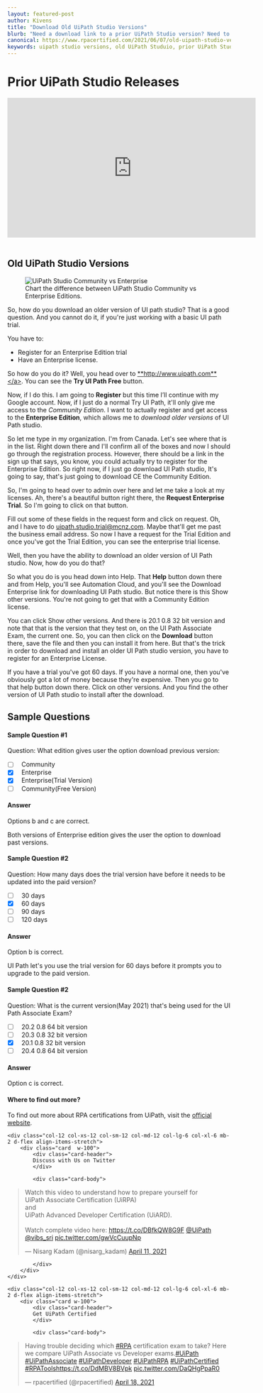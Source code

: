 ```yaml
---
layout: featured-post
author: Kivens
title: "Download Old UiPath Studio Versions"
blurb: "Need a download link to a prior UiPath Studio version? Need to download the Studio 20.8? Here's how to download older UiPath Studio releases."
canonical: https://www.rpacertified.com/2021/06/07/old-uipath-studio-versions.html
keywords: uipath studio versions, old UiPath Studuio, prior UiPath Studio, UiPath Studio 20.8, download uipath, install uipath, uipath, uipath installation, uipath studio, uipath community edition, uipath enterprise edition
---
```


# Prior UiPath Studio Releases

<div class="embed-responsive embed-responsive-16by9">
<iframe src="https://www.youtube.com/embed/swBtZnGGJTY" allow="accelerometer; autoplay; clipboard-write; encrypted-media; gyroscope; picture-in-picture" allowfullscreen="" width="560" height="315" frameborder="0"></iframe>
</div>
<br/>

## Old UiPath Studio Versions

<figure class="figure">
  <img src="https://www.rpacertified.com/assets/uipath-studio-community-vs-enterprise-cloud.jpg" alt="UiPath Studio Community vs Enterprise" class="img-fluid mx-auto d-block img-thumbnail rounded ">
  <figcaption class="figure-caption">Chart the difference between UiPath Studio Community vs Enterprise Editions.</figcaption>
</figure>

So, how do you download an older version of UI path studio? That is a good question. And you cannot do it, if you're just working with a basic UI path trial. 

You have to:

- Register for an Enterprise Edition trial
- Have an Enterprise license. 

So how do you do it? Well, you head over to <a href="http://www.uipath.com/">**http://www.uipath.com**</a>. You can see the **Try UI Path Free** button.

Now, if I do this. I am going to **Register** but this time I’ll continue with my Google account. Now, if I just do a normal Try UI Path, it'll only give me access to the *Community Edition*. I want to actually register and get access to the **Enterprise Edition**, which allows me to *download older versions* of UI Path studio.

So let me type in my organization. I'm from Canada. Let's see where that is in the list. Right down there and I'll confirm all of the boxes and now I should go through the registration process. However, there should be a link in the sign up that says, you know, you could actually try to register for the Enterprise Edition. So right now, if I just go download UI Path studio, It's going to say, that's just going to download CE the Community Edition.

So, I'm going to head over to admin over here and let me take a look at my licenses. Ah, there's a beautiful button right there, the **Request Enterprise Trial**. So I'm going to click on that button. 

Fill out some of these fields in the request form and click on request. Oh, and I have to do uipath.studio.trial@mcnz.com. Maybe that'll get me past the business email address. So now I have a request for the Trial Edition and once you've got the Trial Edition, you can see the enterprise trial license.

Well, then you have the ability to download an older version of UI Path studio. Now, how do you do that? 

So what you do is you head down into Help. That **Help** button down there and from Help, you'll see Automation Cloud, and you'll see the Download Enterprise link for downloading UI Path studio. But notice there is this Show other versions. You're not going to get that with a Community Edition license.

You can click Show other versions. And there is 20.1 0.8 32 bit version and note that that is the version that they test on, on the UI Path Associate Exam, the current one. So, you can then click on the **Download** button there, save the file and then you can install it from here. But that's the trick in order to download and install an older UI Path studio version, you have to register for an Enterprise License.

If you have a trial you've got 60 days. If you have a normal one, then you've obviously got a lot of money because they're expensive. Then you go to that help button down there. Click on other versions. And you find the other version of UI Path studio to install after the download.

## Sample Questions

#### Sample Question #1
Question: What edition gives user the option download previous version:

- [ ] &nbsp;  Community
- [x] &nbsp;  Enterprise
- [x] &nbsp;  Enterprise(Trial Version)
- [ ] &nbsp;  Community(Free Version)

#### Answer

Options b and c are correct. 

Both versions of Enterprise edition gives the user the option to download past versions. 

#### Sample Question #2
Question: How many days does the trial version have before it needs to be updated into the paid version?

- [ ] &nbsp;  30 days
- [x] &nbsp;  60 days
- [ ] &nbsp;  90 days
- [ ] &nbsp;  120 days

#### Answer

Option b is correct. 

UI Path let's you use the trial version for 60 days before it prompts you to upgrade to the paid version.

#### Sample Question #2
Question: What is the current version(May 2021) that's being used for the UI Path Associate Exam?

- [ ] &nbsp;  20.2 0.8 64 bit version
- [ ] &nbsp;  20.3 0.8 32 bit version
- [x] &nbsp;  20.1 0.8 32 bit version
- [ ] &nbsp;  20.4 0.8 64 bit version

#### Answer

Option c is correct. 


#### Where to find out more?

To find out more about RPA certifications from UiPath, visit the <a href="http://www.uipath.com/learning/certification">official website</a>.

<div class="row">
	
    <div class="col-12 col-xs-12 col-sm-12 col-md-12 col-lg-6 col-xl-6 mb-2 d-flex align-items-stretch">
        <div class="card  w-100">
            <div class="card-header">
            Discuss with Us on Twitter
            </div>

            <div class="card-body">
<!-- **************************** -->       


<blockquote class="twitter-tweet"><p lang="en" dir="ltr">Watch this video to understand how to prepare yourself for <br>UiPath Associate Certification (UiRPA) <br>and <br>UiPath Advanced Developer Certification (UiARD).<br><br>Watch complete video here: <a href="https://t.co/DBfkQW8G9F">https://t.co/DBfkQW8G9F</a> <a href="https://twitter.com/UiPath?ref_src=twsrc%5Etfw">@UiPath</a> <a href="https://twitter.com/vibs_sri?ref_src=twsrc%5Etfw">@vibs_sri</a> <a href="https://t.co/gwVcCuupNp">pic.twitter.com/gwVcCuupNp</a></p>&mdash; Nisarg Kadam (@nisarg_kadam) <a href="https://twitter.com/nisarg_kadam/status/1381253771125161985?ref_src=twsrc%5Etfw">April 11, 2021</a></blockquote> <script async src="https://platform.twitter.com/widgets.js" charset="utf-8"></script> 



<!-- **************************** -->   
            
            
            </div>
        </div>
    </div>
	
	<div class="col-12 col-xs-12 col-sm-12 col-md-12 col-lg-6 col-xl-6 mb-2 d-flex align-items-stretch">
        <div class="card w-100">
            <div class="card-header">
            Get UiPath Certified
            </div>

            <div class="card-body">
<blockquote class="twitter-tweet"><p lang="en" dir="ltr">Having trouble deciding which <a href="https://twitter.com/hashtag/RPA?src=hash&amp;ref_src=twsrc%5Etfw">#RPA</a> certification exam to take? Here we compare UiPath Associate vs Developer exams.<a href="https://twitter.com/hashtag/UiPath?src=hash&amp;ref_src=twsrc%5Etfw">#UiPath</a> <a href="https://twitter.com/hashtag/UiPathAssociate?src=hash&amp;ref_src=twsrc%5Etfw">#UiPathAssociate</a> <a href="https://twitter.com/hashtag/UiPathDeveloper?src=hash&amp;ref_src=twsrc%5Etfw">#UiPathDeveloper</a> <a href="https://twitter.com/hashtag/UiPathRPA?src=hash&amp;ref_src=twsrc%5Etfw">#UiPathRPA</a> <a href="https://twitter.com/hashtag/UiPathCertified?src=hash&amp;ref_src=twsrc%5Etfw">#UiPathCertified</a> <a href="https://twitter.com/hashtag/RPATools?src=hash&amp;ref_src=twsrc%5Etfw">#RPATools</a><a href="https://t.co/DdMBV8BVpk">https://t.co/DdMBV8BVpk</a> <a href="https://t.co/DaQHgPpaR0">pic.twitter.com/DaQHgPpaR0</a></p>&mdash; rpacertified (@rpacertified) <a href="https://twitter.com/rpacertified/status/1383851087157858304?ref_src=twsrc%5Etfw">April 18, 2021</a></blockquote> <script async src="https://platform.twitter.com/widgets.js" charset="utf-8"></script> 
            </div>
        </div>
    </div>
	
</div>
